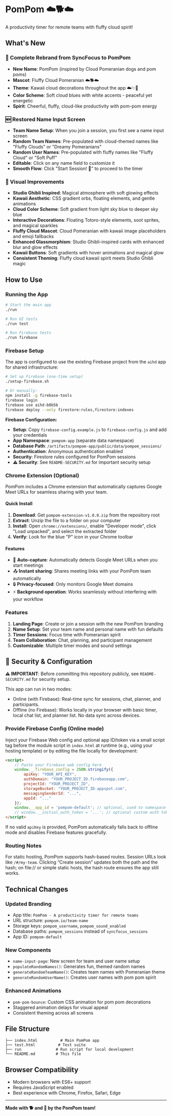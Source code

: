 # PomPom ☁️🐕☁️

A productivity timer for remote teams with fluffy cloud spirit!

## What's New

### 🎉 Complete Rebrand from SyncFocus to PomPom
- **New Name**: PomPom (inspired by Cloud Pomeranian dogs and pom poms)
- **Mascot**: Fluffy Cloud Pomeranian ☁️🐕☁️
- **Theme**: Kawaii cloud decorations throughout the app ☁️✨💖
- **Color Scheme**: Soft cloud blues with white accents - peaceful yet energetic
- **Spirit**: Cheerful, fluffy, cloud-like productivity with pom-pom energy

### 🆕 Restored Name Input Screen
- **Team Name Setup**: When you join a session, you first see a name input screen
- **Random Team Names**: Pre-populated with cloud-themed names like "Fluffy Clouds" or "Dreamy Pomeranians"
- **Random User Names**: Pre-populated with fluffy names like "Fluffy Cloud" or "Soft Puff"
- **Editable**: Click on any name field to customize it
- **Smooth Flow**: Click "Start Session! 🎉" to proceed to the timer

### 🎨 Visual Improvements
- **Studio Ghibli Inspired**: Magical atmosphere with soft glowing effects
- **Kawaii Aesthetic**: CSS gradient orbs, floating elements, and gentle animations
- **Cloud Color Scheme**: Soft gradient from light sky blue to deeper sky blue
- **Interactive Decorations**: Floating Totoro-style elements, soot sprites, and magical sparkles
- **Fluffy Cloud Mascot**: Cloud Pomeranian with kawaii image placeholders and emoji fallbacks
- **Enhanced Glassmorphism**: Studio Ghibli-inspired cards with enhanced blur and glow effects
- **Kawaii Buttons**: Soft gradients with hover animations and magical glow
- **Consistent Theming**: Fluffy cloud kawaii spirit meets Studio Ghibli magic

## How to Use

### Running the App
```bash
# Start the main app
./run

# Run UI tests
./run test

# Run Firebase tests
./run firebase
```

### Firebase Setup
The app is configured to use the existing Firebase project from the `aihd` app for shared infrastructure:

```bash
# Set up Firebase (one-time setup)
./setup-firebase.sh

# Or manually:
npm install -g firebase-tools
firebase login
firebase use aihd-b0b5b
firebase deploy --only firestore:rules,firestore:indexes
```

**Firebase Configuration:**
- **Setup**: Copy `firebase-config.example.js` to `firebase-config.js` and add your credentials
- **App Namespace**: `pompom-app` (separate data namespace)
- **Database Path**: `/artifacts/pompom-app/public/data/pompom_sessions/`
- **Authentication**: Anonymous authentication enabled
- **Security**: Firestore rules configured for PomPom sessions
- **⚠️ Security**: See `README-SECURITY.md` for important security setup

### Chrome Extension (Optional)
PomPom includes a Chrome extension that automatically captures Google Meet URLs for seamless sharing with your team.

#### Quick Install
1. **Download**: Get `pompom-extension-v1.0.0.zip` from the repository root
2. **Extract**: Unzip the file to a folder on your computer  
3. **Install**: Open `chrome://extensions/`, enable "Developer mode", click "Load unpacked", and select the extracted folder
4. **Verify**: Look for the blue "P" icon in your Chrome toolbar

#### Features
- 🔗 **Auto-capture**: Automatically detects Google Meet URLs when you start meetings
- 📤 **Instant sharing**: Shares meeting links with your PomPom team automatically  
- 🔒 **Privacy-focused**: Only monitors Google Meet domains
- ⚡ **Background operation**: Works seamlessly without interfering with your workflow

### Features
1. **Landing Page**: Create or join a session with the new PomPom branding
2. **Name Setup**: Set your team name and personal name with fun defaults
3. **Timer Sessions**: Focus time with Pomeranian spirit
4. **Team Collaboration**: Chat, planning, and participant management
5. **Customizable**: Multiple timer modes and sound settings

## 🔐 Security & Configuration

**⚠️ IMPORTANT**: Before committing this repository publicly, see `README-SECURITY.md` for security setup.

This app can run in two modes:

- Online (with Firebase): Real-time sync for sessions, chat, planner, and participants.
- Offline (no Firebase): Works locally in your browser with basic timer, local chat list, and planner list. No data sync across devices.

### Provide Firebase Config (Online mode)

Inject your Firebase Web config and optional app ID/token via a small script tag before the module script in `index.html` at runtime (e.g., using your hosting template) or by editing the file locally for development:

```html
<script>
	// Paste your Firebase web config here
	window.__firebase_config = JSON.stringify({
		apiKey: "YOUR_API_KEY",
		authDomain: "YOUR_PROJECT_ID.firebaseapp.com",
		projectId: "YOUR_PROJECT_ID",
		storageBucket: "YOUR_PROJECT_ID.appspot.com",
		messagingSenderId: "...",
		appId: "..."
	});
	window.__app_id = 'pompom-default'; // optional, used to namespace Firestore paths
	// window.__initial_auth_token = '...'; // optional custom auth token
</script>
```

If no valid `apiKey` is provided, PomPom automatically falls back to offline mode and disables Firebase features gracefully.

### Routing Notes

For static hosting, PomPom supports hash-based routes. Session URLs look like `/#/my-team`. Clicking “Create session” updates both the path and the hash; on file:// or simple static hosts, the hash route ensures the app still works.

## Technical Changes

### Updated Branding
- App title: `PomPom - A productivity timer for remote teams`
- URL structure: `pompom.io/team-name`
- Storage keys: `pompom_username`, `pompom_sound_enabled`
- Database paths: `pompom_sessions` instead of `syncfocus_sessions`
- App ID: `pompom-default`

### New Components
- `name-input-page`: New screen for team and user name setup
- `populateRandomNames()`: Generates fun, themed random names
- `generateRandomTeamName()`: Creates team names with Pomeranian theme
- `generateRandomUserName()`: Creates user names with pom pom spirit

### Enhanced Animations
- `pom-pom-bounce`: Custom CSS animation for pom pom decorations
- Staggered animation delays for visual appeal
- Consistent theming across all screens

## File Structure
```
├── index.html          # Main PomPom app
├── test.html          # Test suite
├── run               # Run script for local development
└── README.md         # This file
```

## Browser Compatibility
- Modern browsers with ES6+ support
- Requires JavaScript enabled
- Best experience with Chrome, Firefox, Safari, Edge

---

**Made with 🐕 and 🎀 by the PomPom team!**
